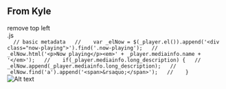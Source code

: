 ## From Kyle ##
remove top left  
.js  
`  
// basic metadata  
//	  var _elNow = $(_player.el()).append('<div class="now-playing">').find('.now-playing');  
//	  _elNow.html('<p>Now playing</p><em>' + _player.mediainfo.name + '</em>');  
//	  if(_player.mediainfo.long_description) {  
//	    _elNow.append(_player.mediainfo.long_description);  
//	    _elNow.find('a').append('<span>&rsaquo;</span>');  
//	  }  
`  
![Alt text](http://i.imgur.com/mzLWs8v.jpg)

